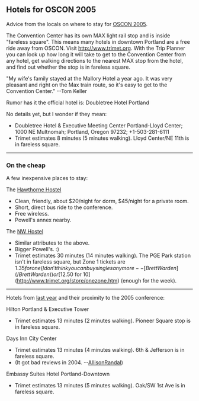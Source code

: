 ## Hotels for OSCON 2005

Advice from the locals on where to stay for [OSCON 2005](http://conferences.oreillynet.com/os2005/).

The Convention Center has its own MAX light rail stop and is inside "fareless square". This means many hotels in downtown Portland are a free ride away from OSCON. Visit http://www.trimet.org. With the Trip Planner you can look up how long it will take to get to the Convention Center from any hotel, get walking directions to the nearest MAX stop from the hotel, and find out whether the stop is in fareless square.

"My wife's family stayed at the Mallory Hotel a year ago. It was very pleasant and right on the Max train route, so it's easy to get to the Convention Center." --Tom Keller

Rumor has it the official hotel is:
Doubletree Hotel Portland

No details yet, but I wonder if they mean:

* Doubletree Hotel & Executive Meeting Center Portland-Lloyd Center; 1000 NE Multnomah; Portland,  Oregon 97232; +1-503-281-6111
* Trimet estimates 8 minutes (5 minutes walking). Lloyd Center/NE 11th is in fareless square.

---

### On the cheap

A few inexpensive places to stay:

The [Hawthorne Hostel](http://www.portlandhostel.org/)

* Clean, friendly, about $20/night for dorm, $45/night for a private room.
* Short, direct bus ride to the conference.
* Free wireless.
* Powell's annex nearby.

The [NW Hostel](http://www.2oregonhostels.com/nw_home.htm)

* Similar attributes to the above.
* Bigger Powell's. :)
* Trimet estimates 30 minutes (14 minutes walking). The PGE Park station isn't in fareless square, but Zone 1 tickets are $1.35 for one (I don't think you can buy singles anymore -- [BrettWarden](/BrettWarden)) or [$12.50 for 10](http://www.trimet.org/store/onezone.htm) (enough for the week).

---

Hotels from [last year](http://conferences.oreillynet.com/pub/w/29/alternate_hotels.html) and their proximity to the 2005 conference:

Hilton Portland & Executive Tower

* Trimet estimates 13 minutes (2 minutes walking). Pioneer Square stop is in fareless square.

Days Inn City Center

* Trimet estimates 13 minutes (4 minutes walking). 6th & Jefferson is in fareless square.
* (It got bad reviews in 2004. --[AllisonRandal](/AllisonRandal))

Embassy Suites Hotel Portland-Downtown

* Trimet estimates 13 minutes (5 minutes walking). Oak/SW 1st Ave is in fareless square.
